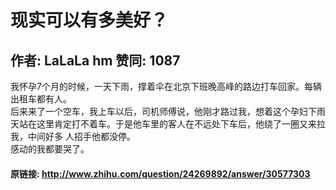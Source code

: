 # 现实可以有多美好？
## 作者: LaLaLa hm  赞同: 1087
我怀孕7个月的时候，一天下雨，撑着伞在北京下班晚高峰的路边打车回家。每辆出租车都有人。  
后来来了一个空车，我上车以后，司机师傅说，他刚才路过我，想着这个孕妇下雨天站在这里肯定打不着车。于是他车里的客人在不远处下车后，他绕了一圈又来拉我，中间好多
人招手他都没停。  
感动的我都要哭了。

#### 原链接: http://www.zhihu.com/question/24269892/answer/30577303